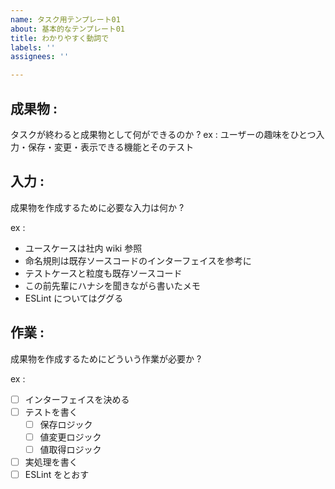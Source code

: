 ```yaml
---
name: タスク用テンプレート01
about: 基本的なテンプレート01
title: わかりやすく動詞で
labels: ''
assignees: ''

---
```


## 成果物 : 
タスクが終わると成果物として何ができるのか ?
ex : ユーザーの趣味をひとつ入力・保存・変更・表示できる機能とそのテスト

## 入力 : 
成果物を作成するために必要な入力は何か ?

ex : 
- ユースケースは社内 wiki 参照
- 命名規則は既存ソースコードのインターフェイスを参考に
- テストケースと粒度も既存ソースコード
- この前先輩にハナシを聞きながら書いたメモ
- ESLint についてはググる

## 作業 : 
成果物を作成するためにどういう作業が必要か ?

ex : 
- [ ] インターフェイスを決める
- [ ] テストを書く
    - [ ] 保存ロジック
    - [ ] 値変更ロジック
    - [ ] 値取得ロジック
- [ ] 実処理を書く
- [ ] ESLint をとおす
